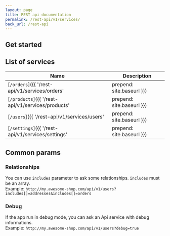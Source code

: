 ```yaml
---
layout: page
title: REST api documentation
permalink: /rest-api/v1/services/
back_url: /rest-api
---
```

## Get started



## List of services

| Name | Description |
|------|-------------|
| [`/orders`]({{ '/rest-api/v1/services/orders' | prepend: site.baseurl }}) | Order service |
| [`/products`]({{ '/rest-api/v1/services/products' | prepend: site.baseurl }}) | Product service |
| [`/users`]({{ '/rest-api/v1/services/users' | prepend: site.baseurl }}) | User service |
| [`/settings`]({{ '/rest-api/v1/services/settings' | prepend: site.baseurl }}) | Setting service |

## Common params

### Relationships

You can use `includes` parameter to ask some relationships. `includes` must be an array.  
Example: `http://my.awesome-shop.com/api/v1/users?includes[]=addresses&includes[]=orders`

### Debug

If the app run in debug mode, you can ask an Api service with debug informations.  
Example: `http://my.awesome-shop.com/api/v1/users?debug=true`
